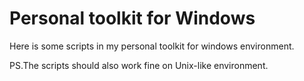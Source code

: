 Personal toolkit for Windows
========

Here is some scripts in my personal toolkit for windows environment.

PS.The scripts should also work fine on Unix-like environment.
